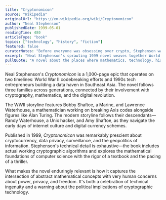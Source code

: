 ```yaml
---
title: "Cryptonomicon"
source: "Wikipedia"
originalUrl: "https://en.wikipedia.org/wiki/Cryptonomicon"
author: "Neal Stephenson"
publishedDate: 1999-05-01
readingTime: 480
articleType: "book"
topics: ["technology", "history", "fiction"]
featured: false
curatorNotes: "Before everyone was obsessing over crypto, Stephenson was weaving cryptography, World War II codebreaking, and startup culture into an epic that feels prophetic today. The book's dual timeline—WWII mathematicians and 1990s tech entrepreneurs—captures both the historical foundations and future implications of our digital age. Essential reading for understanding how we got to our current moment of technological disruption."
excerpt: "Neal Stephenson's sprawling 1999 novel weaves together World War II codebreaking, modern cryptography, and tech startup culture into an epic that predicted our digital future with startling accuracy."
pullQuote: "A novel about the places where mathematics, technology, history, and human nature intersect—and the codes that connect them all."
---
```


Neal Stephenson's *Cryptonomicon* is a 1,000-page epic that operates on two timelines: World War II codebreaking efforts and 1990s tech entrepreneurs building a data haven in Southeast Asia. The novel follows three families across generations, connected by their involvement with cryptography, mathematics, and the digital revolution.

The WWII storyline features Bobby Shaftoe, a Marine, and Lawrence Waterhouse, a mathematician working on breaking Axis codes alongside figures like Alan Turing. The modern storyline follows their descendants—Randy Waterhouse, a Unix hacker, and Amy Shaftoe, as they navigate the early days of internet culture and digital currency schemes.

Published in 1999, *Cryptonomicon* was remarkably prescient about cryptocurrency, data privacy, surveillance, and the geopolitics of information. Stephenson's technical detail is exhaustive—the book includes actual working cryptographic algorithms and explores the mathematical foundations of computer science with the rigor of a textbook and the pacing of a thriller.

What makes the novel enduringly relevant is how it captures the intersection of abstract mathematical concepts with very human concerns about power, privacy, and freedom. It's both a celebration of technical ingenuity and a warning about the political implications of cryptographic technology.